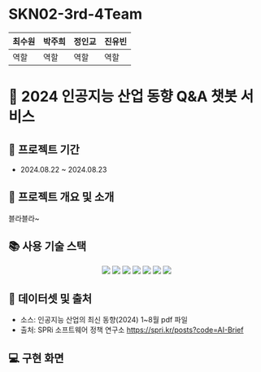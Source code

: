 # SKN02-3rd-4Team
|최수원|박주희|정인교|진유빈|
|------|---|---|---|
|역할 |역할|역할|역할|


# :pushpin: 2024 인공지능 산업 동향 Q&A 챗봇 서비스
## :pushpin: 프로젝트 기간
* 2024.08.22 ~ 2024.08.23
## :pushpin: 프로젝트 개요 및 소개
블라블라~

## :books: 사용 기술 스택
<div align=center> 
  <img src="https://img.shields.io/badge/Visual Studio Code-007ACC?style=flat-square&logo=Visual Studio Code&logoColor=white"/>
  <img src="https://img.shields.io/badge/python-3776AB?style=for-the-badge&logo=python&logoColor=white">
  <img src="https://img.shields.io/badge/streamlit-FF4B4B?style=for-the-badge&logo=python&logoColor=white">
  <img src="https://img.shields.io/badge/github-181717?style=for-the-badge&logo=github&logoColor=white">
  <img src="https://img.shields.io/badge/discode-5865F2?style=for-the-badge&logo=github&logoColor=white">
  <img src="https://img.shields.io/badge/openai-412991?style=for-the-badge&logo=github&logoColor=white">
  <img src="https://img.shields.io/badge/langchain-1C3C3C?style=for-the-badge&logo=github&logoColor=white">
  <br>
</div>

## :bookmark_tabs: 데이터셋 및 출처
* 소스: 인공지능 산업의 최신 동향(2024) 1~8월 pdf 파일
* 출처: SPRi 소프트웨어 정책 연구소 https://spri.kr/posts?code=AI-Brief

## 💻 구현 화면
